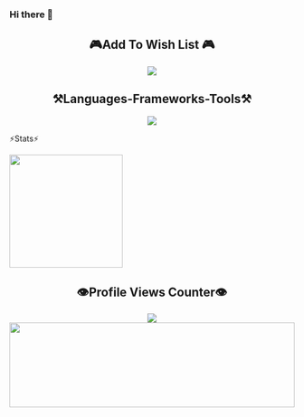 ### Hi there 👋

<!--
**gkhanbey/Gkhanbey** is a ✨ _special_ ✨ repository because its `README.md` (this file) appears on your GitHub profile.

Here are some ideas to get you started:

- 🔭 I’m currently working on ...
- 🌱 I’m currently learning ...
- 👯 I’m looking to collaborate on ...
- 🤔 I’m looking for help with ...
- 💬 Ask me about ...
- 📫 How to reach me: ...
- 😄 Pronouns: ...
- ⚡ Fun fact: ...
-->
 <h2 align="center"> 🎮Add To Wish List 🎮 </h2>



<div align="center">
    <a href="https://store.steampowered.com/app/2470240/Salt_Aquvarium_Fish_Simulator/">
        <img src="https://raw.githubusercontent.com/g0khanbey/g0khanbey/main/Ads%C4%B1z%20Tasar%C4%B1m%20Kopyas%C4%B1.gif" />
    </a>


 
</div>


<h2 align="center">⚒️Languages-Frameworks-Tools⚒️</h2>

<div align="center">
    <img src="https://skillicons.dev/icons?i=python,github,vscode,php,html,c#,unity" />
</div>


⚡Stats⚡

<img height=200 align="center" src="https://github-readme-stats.vercel.app/api?username=gkhanbey" />



<h2 align="center">👁️Profile Views Counter👁️</h2>

<div align="center">
    <a href="https://u8views.com/github/gkhanbey">
        <img src="https://u8views.com/api/v1/github/profiles/97981071/views/day-week-month-total-count.svg">
    </a>
</div>
</div>

<img src="https://raw.githubusercontent.com/matfantinel/matfantinel/master/waves.svg" width="100%" height="150">
